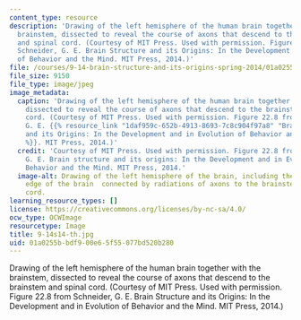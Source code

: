 ```yaml
---
content_type: resource
description: 'Drawing of the left hemisphere of the human brain together with the
  brainstem, dissected to reveal the course of axons that descend to the brainstem
  and spinal cord. (Courtesy of MIT Press. Used with permission. Figure 22.8 from
  Schneider, G. E. Brain Structure and its Origins: In the Development and in Evolution
  of Behavior and the Mind. MIT Press, 2014.)'
file: /courses/9-14-brain-structure-and-its-origins-spring-2014/01a0255bbdf900e65f55077bd520b280_9-14s14-th.jpg
file_size: 9150
file_type: image/jpeg
image_metadata:
  caption: 'Drawing of the left hemisphere of the human brain together with the brainstem,
    dissected to reveal the course of axons that descend to the brainstem and spinal
    cord. (Courtesy of MIT Press. Used with permission. Figure 22.8 from Schneider,
    G. E. {{% resource_link "1daf959c-652b-4913-8693-7c8c904f97a8" "Brain Structure
    and its Origins: In the Development and in Evolution of Behavior and the Mind"
    %}}. MIT Press, 2014.)'
  credit: 'Courtesy of MIT Press. Used with permission. Figure 22.8 from Schneider,
    G. E. Brain structure and its origins: In the Development and in Evolution of
    Behavior and the Mind. MIT Press, 2014.'
  image-alt: Drawing of the left hemisphere of the brain, including the outermost
    edge of the brain  connected by radiations of axons to the brainstem and spinal
    cord.
learning_resource_types: []
license: https://creativecommons.org/licenses/by-nc-sa/4.0/
ocw_type: OCWImage
resourcetype: Image
title: 9-14s14-th.jpg
uid: 01a0255b-bdf9-00e6-5f55-077bd520b280
---
```

Drawing of the left hemisphere of the human brain together with the brainstem, dissected to reveal the course of axons that descend to the brainstem and spinal cord. (Courtesy of MIT Press. Used with permission. Figure 22.8 from Schneider, G. E. Brain Structure and its Origins: In the Development and in Evolution of Behavior and the Mind. MIT Press, 2014.)